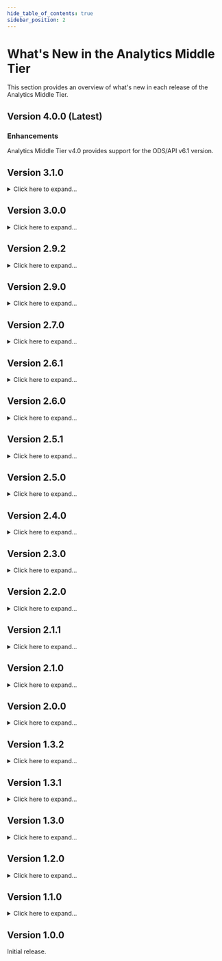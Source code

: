 ```yaml
---
hide_table_of_contents: true
sidebar_position: 2
---
```



# What's New in the Analytics Middle Tier

This section provides an overview of what's new in each release of the Analytics
Middle Tier.

## Version 4.0.0 (Latest)

### Enhancements

Analytics Middle Tier v4.0 provides support for the ODS/API v6.1 version.

## Version 3.1.0

<details>
<summary>Click here to expand...</summary>

### Enhancements

The AMT 3.1 release provides some minor clean up on column data types by casting
columns to be more appropriate and consistent data types.  The data types are
now more consistent across the SQL Server, postgres, and API driven AMT
solutions.  These changes were validated against the existing starter kit Power
BI reports to make sure no significant errors or changes occur.

</details>

## Version 3.0.0

<details>
<summary>Click here to expand...</summary>

### Enhancements

The AMT 3.0 release will support new database versions (SQL Server 2019 and
Postgres 13), provide Multi-Year support, and Multi-version support. AMT has
been updated to support .NET 6. The 3.0 release also includes additional data
elements for the EPP starter kit. Finally, the 3.0 release includes some bug
fixes identified by comparing API results with the AMT results.

</details>

## Version 2.9.2

<details>
<summary>Click here to expand...</summary>

### Enhancements

Version 2.9.2 includes updates to the EPP starter kit collection.  The updates
improve the EPP starter kit security.  Other updates include a move to .NET 6,
fixed an optional address bug on SchoolDim, and added some workflow improvements
to building and release of AMT.  Note that version 2.9.1 release was a minor
update to better support the AMT docker install and wasn't provided publicly.

</details>

## Version 2.9.0

<details>
<summary>Click here to expand...</summary>

### Enhancements

Version 2.9.0 includes the EPP starter kit collection.  The changes move the EPP
starter kit queries to the AMT core model from the community contribution
repository.  Note that version 2.8.0 was an internal release and wasn't provided
publicly.  The 2.8.0 release was focused on changes to the build and deployment
steps related to Analytics Middle Tier.

</details>

## Version 2.7.0

<details>
<summary>Click here to expand...</summary>

### Enhancements

Version 2.7.0 has modifications to include:

* Support for ODS/API version 5.3
* Expanded and Updated unit tests
* We also updated our build processes during this release

</details>

## Version 2.6.1

<details>
<summary>Click here to expand...</summary>

### Enhancements

Version 2.6.1 has modifications to include:

* Expanded postgres testing
* corrected the formatting on the GradingPeriodKey
* Removed constraints on the assignment submission types
* Changed priority of the asmt\_AssessmentFact
* Fixed the SessionKey in the SectionDim
* Updated the AcademicTimePeriodDim's SessionKey

</details>

## Version 2.6.0

<details>
<summary>Click here to expand...</summary>

### Enhancements

Version 2.6.0 has support for the Engage Online Learners starter kit.  These
changes include moving the digital equity columns, updating StudentSectionDim to
include StudentSchoolKey, and the Engage Online Learners collection.

</details>

## Version 2.5.1

<details>
<summary>Click here to expand...</summary>

### Enhancements

Version 2.5.1 has a few minor updates.

* The Student Equity Collection supports the grading cohort view in addition
    to the previous cohort domain.
* Row level security supports a section permission
* The assessment collection has some bug fixes to improve assessment results

</details>

## Version 2.5.0

<details>
<summary>Click here to expand...</summary>

### Enhancements

Version 2.5.0 comes with a few changes to the Analytics Middle Tier:

1. AMT has a new Student Equity based collection which includes student
    discipline, feeder schools, student food service programs, and student
    history.
2. Made the following updates to core collections:
    1. Added birthdate to StudentSchoolDim
    2. Added postal code to ContactPersonDim
3. Minor performance improvements to the chronic absenteeism views

</details>

## Version 2.4.0

<details>
<summary>Click here to expand...</summary>

### Enhancements

Version 2.4.0 includes some additions to the Core library that better supports
section information, staff information, and program information.  These new
views also help to fill in information needed for the new starter kit projects.
This version also includes a fix to the assessment collection that no longer
filters out assessments when some data is absent.

</details>

## Version 2.3.0

<details>
<summary>Click here to expand...</summary>

### Enhancements

Version 2.3.0 comes with a few changes to the Analytics Middle Tier:

1. AMT has a new Assessment based collection. Which includes all the scores,
    performance levels, and learning standards across each assessment and any of
    its loaded assessment objectives.
2. Fixed a teacher union issue with the row-level security's
    UserStudentDataAuthorization view.

</details>

## Version 2.2.0

<details>
<summary>Click here to expand...</summary>

### Enhancements

Version 2.2.0 comes with a few changes to the Analytics Middle Tier:

1. AMT now has official support for postgres deployments. All tests have been
    run against the postgres implementation using sample data and match the
    output of the SQL Server counterpart
2. The chronic absenteeism view has been modified to clarify what data resides
    in the view. Instead of a naming convention that uses "isAbsent..." or
    "isPresent..." the modified naming convention uses "reportedAsAbsent" and
    "reportedAsPresent". This is to clarify that the data contained within those
    columns are dependent on how the data was reported. Districts reporting
    positive attendance will typically use the "reportedAsPresent" columns while
    districts reporting negative attendance will typically use the
    "reportedAsAbsent" columns.
3. AMT now has a companion repository for community contributed collections.
    This companion repository can be found
    at [https://github.com/Ed-Fi-Exchange-OSS/Analytics-Middle-Tier-Contrib](https://github.com/Ed-Fi-Exchange-OSS/Analytics-Middle-Tier-Contrib).
    Documentation on usage and deployment can be found at [Community
    Contribution
    Repository](./contributor-guide/community-contribution-repository.md)

</details>

## Version 2.1.1

<details>
<summary>Click here to expand...</summary>

### Enhancements

The version 2.1.1 release of Analytics Middle contains a hotfix to add
SectionKey to the ClassPeriodDim View.  This was added to remove ambiguity and
better support referencing ClassPeriodDim with the ODS.

</details>

## Version 2.1.0

<details>
<summary>Click here to expand...</summary>

### Enhancements

The version 2.1.0 release of Analytics Middle has the following additions to the
solution

* Added the chronic absenteeism use case collection.
* Validated support for Ed-Fi ODS/API Suite 3 version 5.0.0
* Included the class period name to the section Dim

</details>

## Version 2.0.0

<details>
<summary>Click here to expand...</summary>

### Enhancements

The version 2.0.0 release of Analytics Middle resolves several key architectural
problems from the original releases, and introduces improvements that make the
tool easier to maintain and easier for the community to make contributions. This
release includes breaking changes from previous releases.

Highlights include:

* Supports Ed-Fi Data Standard
    v[2.2](https://edfi.atlassian.net/wiki/spaces/EFDS22),
    v[3.1](https://edfi.atlassian.net/wiki/spaces/EFDS31), and
    v[3.2](https://edfi.atlassian.net/wiki/spaces/EFDS32/overview) (both 3.2a or
    3.2b).
  * Thus it supports Ed-Fi ODS/API versions 2.5.1, 2.6, 3.1.1, 3.2.0, 3.3.0,
        and 3.4.0.
* The names of "dimension views" have been trimmed to use the suffix "Dim"
    instead of "Dimension".
* All references to Student, Parent, and Staff tables in the Ed-Fi ODS
    database now utilize the "UniqueId" unique columns instead of the "USI"
    unique columns.
* A `SchoolYear` column has been added to several views, thus facilitating
    import of Analytics Middle Tier data from multiple year-specific databases
    into a single data mart.
* The old `StudentDimension` is now two
    views: `StudentSchoolDim` and `StudentLocalEducationAgencyDim` . These two
    views encapsulate the relationship of a student to an organization entity,
    including demographic information.
* Fully supports mapping descriptors (and, in Data Standard v2.2, Types) to
    constant values used by the views — thus removing the previous hard-coding
    of the views to the out-of-the box Ed-Fi Descriptors (and types).
* There is a clearly defined set of core views that are always installed, and
    a mechanism for the optional install of use-case specific views. The
    original Early Warning System and Row-Level Security views have now become
    optional use-case collections.
* Program-related views were removed, but may be replaced in the future based
    on community needs.

For more information on these design changes, please see [Version 2.0
Requirements and
Design](https://edfi.atlassian.net/wiki/spaces/EFTD/pages/24806003/Version+2.0+Requirements+and+Design).

### Bug Fixes

Some of the enhancements were in response to community-identified issues, which
were never logged as bugs per se. They are listed below for completeness along
with one community-reported bug.

|     |     |     |     |
| --- | --- | --- | --- |
| Key | Summary | T   | Status |

[No issues
found](https://tracker.ed-fi.org/issues/?jql=key+in+%28BIA-150%2C+BIA-152%2C+BIA-227%2C+BIA-309%29+&src=confmacro)

### Installation

Brief instructions follow. For more detailed instructions, please see the [AMT
Deployment Guide](./deployment-guide/readme.mdx).

1. Download the compiled application [from
    GitHub](https://github.com/Ed-Fi-Alliance/Ed-Fi-Analytics-Middle-Tier/releases/tag/2.0.0-rc1),
    either:
    1. EdFi.AnalyticsMiddleTier-win10.x64.zip is fully compiled for execution
        in Windows 10 or Windows Server 2016/2019, with or without the .NET Core
        3.1 runtime, or
    2. EdFi.AnalyticsMiddleTier.zip contains the compiled code without platform
        optimizations. Requires the [.NET Core 3.1
        runtime](https://dotnet.microsoft.com/download), which can be executed
        in any .NET Core support environment.
2. Unzip the downloaded files, open PowerShell, and navigate to the folder
    containing the application files.
3. Run the application with no arguments, carefully studying the help message
    for detailed instructions on the command line operation of this tool.
    1. For EdFi.AnalyticsMiddleTier-win10.x64.zip:

        ```powershell
        cd EdFi.AnalyticsMiddleTier-win10.x64
        .\EdFi.AnalyticsMiddleTier.Console.exe
        ```

    2. For EdFi.AnalyticsMiddleTier.zip:

        ```powershell
        cd EdFi.AnalyticsMiddleTier.Console
        dotnet EdFi.AnalyticsMiddleTier.Console.dll
        ```

</details>

## Version 1.3.2

<details>
<summary>Click here to expand...</summary>

### Bug Fixes

|     |     |     |
| --- | --- | --- |
| Key | Summary | T   |

[No issues
found](https://tracker.ed-fi.org/issues/?jql=fixVersion+%3D+%22Analytics+Middle+Tier+v1.3.2%22+&src=confmacro)

</details>

## Version 1.3.1

<details>
<summary>Click here to expand...</summary>

### Bug Fixes

|     |     |     |
| --- | --- | --- |
| Key | Summary | T   |

[No issues
found](https://tracker.ed-fi.org/issues/?jql=fixVersion+%3D+%22Analytics+Middle+Tier+v1.3.1%22++&src=confmacro)

</details>

## Version 1.3.0

<details>
<summary>Click here to expand...</summary>

### New Functionality

Now with support for Data Standard 3.1! (both ODS/API 3.1 and 3.2). The default
installation parameters still correspond to Data Standard 2.x. To install with
Data Standard 3.1, add flag `--dataStandard Ds31` to the command. For example:

```powershell
.\EdFi.AnalyticsMiddleTier.Console.exe --dataStandard Ds31 `
  --connectionString "Server=.;Database=EdFi_Glendale;Trusted_connection=true"
```

Or alternately, use the short-hand:

```powershell
.\EdFi.AnalyticsMiddleTier.Console.exe -d Ds31 `
  -c "Server=.;Database=EdFi_Glendale;Trusted_connection=true"
```

### Bug Fixes

Student enrollment now accepts students with future exit date as being enrolled,
whereas before the views were erroneously excluding all students with an
ExitDate regardless of when that date occurs.

|     |     |     |
| --- | --- | --- |
| Key | Summary | T   |

[No issues
found](https://tracker.ed-fi.org/issues/?jql=issuetype+%3D+Bug+AND+fixVersion+%3D+%22Analytics+Middle+Tier+v1.3.0%22+++&src=confmacro)

</details>

## Version 1.2.0

<details>
<summary>Click here to expand...</summary>

### New Functionality

* Added `LetterGradeEarned`  column to `StudentSectionGradeFact`

### Bug Fixes

* Resolve a naming conflict, internal to the views, that impacts ability to
    add the views directly to PowerBi (bypassing Tabular Data Model).
* Allow re-install after uninstall

</details>

## Version 1.1.0

<details>
<summary>Click here to expand...</summary>

The installation process has changed slightly, to make it easier to introduce
new optional domains. Now, to install the optional indexes, use argument `-o
Indexes` instead of the old `-i`.

This release includes the EWS views created for the QuickSight starter kit.

`StudentDataAuthorizationDimension` has a breaking change in it, reporting
on `SectionId` instead of `SectionKey`. There was previously an inconsistency
with `UserStudentDataAuthorization`, which used the `Section.Id` instead of
concatenating the natural key into a `SectionKey`. Since solutions that use this
dimension are providing student-level authorization, not section-level, it was
appropriate to (a) change for consistency and (b) not confuse people further by
keeping the name `SectionKey`. Per normal SemVer rules this should have bumped
the version number to 2.0.0, but we're breaking that rule since we're still very
early in the rollout of this application.

In `StudentSectionGradeFact`, letter grades are now translated to numeric
grades, with the help of a new table `analytics_config.LetterGradeTranslation`.
Default values are provided. When a student has a numeric grade, the fact view
will use the numeric value. If the numeric value is null, then the view attempts
to use a translated letter instead.

</details>

## Version 1.0.0

Initial release.
